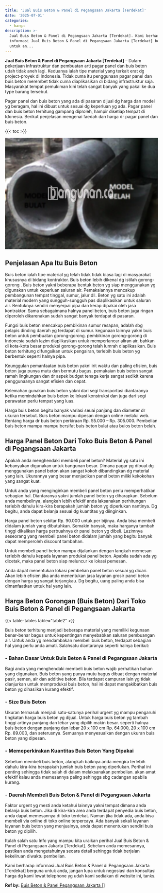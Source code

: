 ```yaml
---
title: 'Jual Buis Beton & Panel di Pegangsaan Jakarta [Terdekat]'
date: '2025-07-01'
categories:
  - harga
description: >-
  Jual Buis Beton & Panel di Pegangsaan Jakarta [Terdekat]. Kami berharap
  informasi Jual Buis Beton & Panel di Pegangsaan Jakarta [Terdekat] berguna
  untuk an...
---
```


**Jual Buis Beton & Panel di Pegangsaan Jakarta \[Terdekat\]** – Dalam pekerjaan infrastruktur dan pembuatan arti pagar panel dan buis beton udah tidak aneh lagi. Keduanya ialah tipe material yang terkait erat dg project-proyek di Indonesia. Tidak cuma itu penggunaan pagar panel dan buis beton merembet tidak cuma diaplikasikan di bidang infrastruktur saja. Masyarakat tempat pemukiman kini telah sangat banyak yang pakai ke dua type barang tersebut.

Pagar panel dan buis beton yang ada di pasaran dijual dg harga dan model yg beragam, hal ini dibuat untuk sesuai dg keperluan yg ada. Pagar panel dan buis beton terhitung gampang diproleh, hampir disetiap tempat di Idonesia. Berikut penjelasan mengenai faedah dan harga dr pagar panel dan buis beton.

{{< toc >}}

![Jual Buis Beton & Panel di Pegangsaan Jakarta [Terdekat]](/images/jual-panel-buis-beton-murah-08.png)

## Penjelasan Apa Itu Buis Beton

Buis beton ialah tipe material yg telah tidak tidak biasa lagi di masyarakat khususnya di bidang kontraktor. Buis beton lebih dikenal dg istilah gorong-gorong . Buis beton yakni beberapa bentuk beton yg siap menggunakan yg digunakan untuk keperluan saluran air. Pemakaiannya mencakup pembangunan tempat tinggal, sumur, jalur dll. Beton yg satu ini adalah material modern yang sungguh-sungguh pas diaplikasikan untuk saluran air. Bentuknya sendiri menyerpai pipa dan kerap dipakai oleh jasa kontraktor. Sama sebagaimana halnya panel beton, buis beton juga ringan diperoleh dikarenakan sudah sangat banyak terdapat di pasaran.

Fungsi buis beton mencakup pembikinan sumur resapan, adalah sbg pelapis dinding daerah yg terdapat di sumur. kegunaan lainnya yakni buis beton untuk pembuatan gorong-gorong. pembikinan gorong-gorong di Indonesia sudah lazim diaplikasikan untuk memperlancar aliran air, bahkan di kota-kota besar produksi gorong-gorong telah lumrah diaplikasikan. Buis beton terhitung difungsikan untuk pengairan, terlebih buis beton yg berbentuk seperti halnya pipa.

Keunggulan pemanfaatan buis beton yakni irit waktu dan paling efisien, buis beton juga punya mutu dan bermutu bagus. pemakaian buis beton sangat ramah lingkungan dan dr aspek budget tenaga kerja sangat sedikit karena penggunaanya sangat efisien dan cepat.

Kelemahan gunakan buis beton yakni dari segi transportasi diantaranya ketika memindahkan buis beton ke lokasi konstruksi dan juga dari segi perawatan perlu tempat yang luas.

Harga buis beton begitu banyak variasi seuai panjang dan diameter dr ukuran tersebut. Buis beton mampu dipesan dengan online melalui web. Rentang harga dr buis beton perkiraan Rp. 55.000 – Rp. 305.000. Pembelian buis beton mampu mampu bersifat buis beton bulat atau buios beton belah.

## Harga Panel Beton Dari Toko Buis Beton & Panel di Pegangsaan Jakarta

Apakah anda menghendaki membeli panel beton? Material yg satu ini kebanyakan digunakan untuk bangunan besar. Dimana pagar yg dibuat dg menggunakan panel beton akan sangat kokoh dibandingkan dg material yang lain. Ukurannya yang besar menjadikan panel beton miliki kekokohan yang sangat kuat.

Untuk anda yang menginginkan membeli panel beton perlu memperhatikan sebagian hal. Diantaranya yakni jumlah panel beton yg diharapkan. Sebelum anda membelinya, alangkah lebih efektif anda laksanakan perhitungan terlebih dahulu kira-kira berapakah jumlah beton yg diperlukan nantinya. Dg begitu, anda dapat belanja sesuai dg kuantitas yg diinginkan.

Harga panel beton sekitar Rp. 90.000 untuk per bijinya. Anda bisa membeli didalam jumlah yang dibutuhkan. Semakin banyak, maka harganya tambah tinggi dikalikan harga perbuahnya dr panel beton yg dibeli. Lazimnya seseorang yang membeli panel beton didalam jumlah yang begitu banyak dapat memperoleh discount tambahan.

Untuk membeli panel beton mampu dijalankan dengan langkah memesan terlebih dahulu kepada layanan produksi panel beton. Apabila sudah ada yg dicetak, maka panel beton siap meluncur ke lokasi pemesan.

Anda dapat menentukan lokasi pembelian panel beton sesuai yg dicari. Akan lebih efisien jika anda menentukan jasa layanan grosir panel beton dengan harga yg sangat terjangkau. Dg begitu, uang paling anda bisa dimanfaatkan untuk hal yang lain.

## Harga Beton Gorongan (Buis Beton) Dari Toko Buis Beton & Panel di Pegangsaan Jakarta

{{< table-tables table="table2" >}}

Buis beton terhitung menjadi beberapa material yang memiliki kegunaan benar-benar bagus untuk kepentingan menyebabkan saluran pembuangan air. Untuk anda yg mendambakan membeli buis beton, terdapat sebagian hal yang perlu anda amati. Salahsatu diantaranya seperti halnya berikut:

### \- Bahan Dasar Untuk Buis Beton & Panel di Pegangsaan Jakarta

Bagi anda yang menghendaki membeli buis beton wajib perhatikan bahan yang digunakan. Buis beton yang punya mutu bagus dibuat dengan material pasir, semen, air dan additive beton. Bila terdapat campuran lain yg tidak dianjurkan untuk memproduksi buis beton, hal ini dapat mengakibatkan buis beton yg dihasilkan kurang efektif.

### \- Size Buis Beton

Ukuran termasuk menjadi satu-satunya perihal urgent yg mampu pengaruhi tingkatan harga buis beton yg dijual. Untuk harga buis beton yg tambah tinggi artinya panjang dan lebar yang dipilih makin besar. seperti halnya buis beton dengan panjang dan lebar 20 x 100 cm Rp. 64.000, 20 x 100 cm Rp. 89.000, dan seterusnya. Semuanya menyesuaikan dengan ukuran buis beton yang dipesan.

### \- Memeperkirakan Kuantitas Buis Beton Yang Dipakai

Sebelum membeli buis beton, alangkah baiknya anda mengira terlebih dahulu kira-kira berapakah jumlah buis beton yang diperlukan. Perihal ini penting sehingga tidak salah di dalam melaksanakan pembelian. akan amat efektif kalau anda memesannya paling sehingga sbg cadangan apabila kurang.

### \- Daerah Membeli Buis Beton & Panel di Pegangsaan Jakarta

Faktor urgent yg mesti anda ketahui lainnya yakni tempat dimana anda belanja buis beton. Jika di kira-kira area anda terdapat penyedia buis beton, anda dapat memesannya di toko terdekat. Namun jika tidak ada, anda bisa membeli via online di toko online terpercaya. Ada banyak sekali layanan layanan buis beton yang menjualnya, anda dapat menentukan sendiri buis beton yg dipilih.

Itulah salah satu Info yang mampu kita uraikan perihal Jual Buis Beton & Panel di Pegangsaan Jakarta \[Terdekat\]. Sebelum anda memesannya, pastikan anda mengetahuinya secara detail sehingga tidak berjalan kekeliruan diwaktu pembelian.

Kami berharap informasi Jual Buis Beton & Panel di Pegangsaan Jakarta \[Terdekat\] berguna untuk anda, jangan lupa untuk negosiasi dan konsultasi harga dg kami lewat telephone yg udah kami sediakan di website ini, tanks.

**Ref by:** [Buis Beton & Panel Pegangsaan Jakarta []](https://id.wikipedia.org/wiki/Buis)
